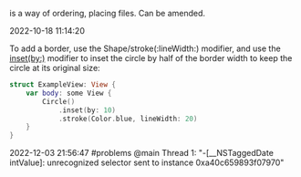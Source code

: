 
is a way of ordering, placing files. Can be amended.

2022-10-18 11:14:20 

To add a border, use the Shape/stroke(:lineWidth:) modifier, and use the [inset(by:)](https://swiftontap.com/Circle/inset(by:)) modifier to inset the circle by half of the border width to keep the circle at its original size:



```swift
struct ExampleView: View {
    var body: some View {
        Circle()
            .inset(by: 10)
            .stroke(Color.blue, lineWidth: 20)
    }
}
```



2022-12-03 21:56:47
#problems
@main
Thread 1: "-[__NSTaggedDate intValue]: unrecognized selector sent to instance 0xa40c659893f07970"
